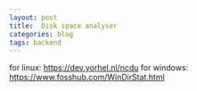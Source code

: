 ```yaml
---
layout: post
title:  Disk space analyser
categories: blog
tags: backend
---
```


for linux: https://dev.yorhel.nl/ncdu
for windows: https://www.fosshub.com/WinDirStat.html


